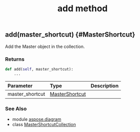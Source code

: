 ﻿---
title: add method
second_title: Aspose.Diagram for Python via .NET API References
description: 
type: docs
weight: 20
url: /python-net/aspose.diagram/mastershortcutcollection/add/
is_root: false
---

## add(master_shortcut) {#MasterShortcut}

Add the Master object in the collection.

### Returns 





```python
def add(self, master_shortcut):
    ...
```


| Parameter | Type | Description |
| :- | :- | :- |
| master_shortcut | [MasterShortcut](/diagram/python-net/aspose.diagram/mastershortcut) |  |



### See Also
* module [aspose.diagram](../../)
* class [MasterShortcutCollection](/diagram/python-net/aspose.diagram/mastershortcutcollection)
